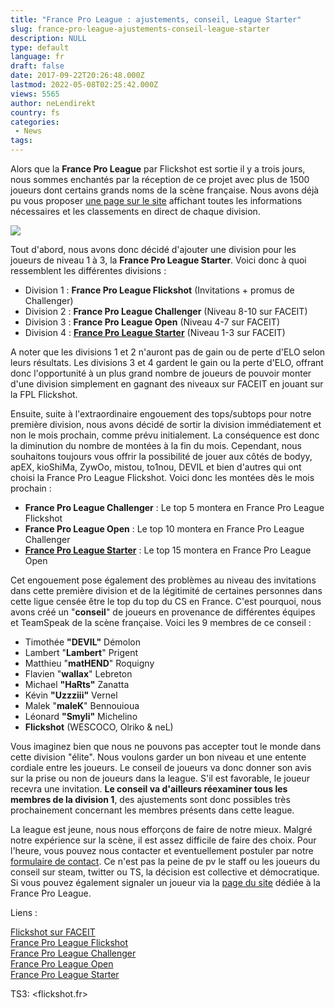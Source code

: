 ```yaml
---
title: "France Pro League : ajustements, conseil, League Starter"
slug: france-pro-league-ajustements-conseil-league-starter
description: NULL
type: default
language: fr
draft: false
date: 2017-09-22T20:26:48.000Z
lastmod: 2022-05-08T02:25:42.000Z
views: 5565
author: neLendirekt
country: fs
categories:
 - News
tags:
---
```

Alors que la **France Pro League** par Flickshot est sortie il y a trois jours, nous sommes enchantés par la réception de ce projet avec plus de 1500 joueurs dont certains grands noms de la scène française. Nous avons déjà pu vous proposer [une page sur le site](https://flickshot.fr/fr/french-pro-league) affichant toutes les informations nécessaires et les classements en direct de chaque division.

![](https://flickshot-ue.s3.eu-west-2.amazonaws.com/flickshot/article/59c55b42b8285/images/s84BmwmkWGmyWeKRMKWo9Yl0YyTYeDvwvmAL0e1X.png)

Tout d'abord, nous avons donc décidé d'ajouter une division pour les joueurs de niveau 1 à 3, la **France Pro League Starter**. Voici donc à quoi ressemblent les différentes divisions :

* Division 1 : **France Pro League Flickshot** (Invitations + promus de Challenger)
* Division 2 : **France Pro League Challenger** (Niveau 8-10 sur FACEIT)
* Division 3 : **France Pro League Open** (Niveau 4-7 sur FACEIT)
* Division 4 : [**France Pro League Starter**](https://www.faceit.com/en/hub/4d2be024-1573-4312-9c56-425003027f08/France%20Pro%20League%20Starter) (Niveau 1-3 sur FACEIT)

A noter que les divisions 1 et 2 n'auront pas de gain ou de perte d'ELO selon leurs résultats. Les divisions 3 et 4 gardent le gain ou la perte d'ELO, offrant donc l'opportunité à un plus grand nombre de joueurs de pouvoir monter d'une division simplement en gagnant des niveaux sur FACEIT en jouant sur la FPL Flickshot.

Ensuite, suite à l'extraordinaire engouement des tops/subtops pour notre première division, nous avons décidé de sortir la division immédiatement et non le mois prochain, comme prévu initialement. La conséquence est donc la diminution du nombre de montées à la fin du mois. Cependant, nous souhaitons toujours vous offrir la possibilité de jouer aux côtés de bodyy, apEX, kioShiMa, ZywOo, mistou, to1nou, DEVIL et bien d'autres qui ont choisi la France Pro League Flickshot. Voici donc les montées dès le mois prochain :

* **France Pro League Challenger** : Le top 5 montera en France Pro League Flickshot
* **France Pro League Open** : Le top 10 montera en France Pro League Challenger
* [**France Pro League Starter**](https://www.faceit.com/en/hub/4d2be024-1573-4312-9c56-425003027f08/France%20Pro%20League%20Starter) : Le top 15 montera en France Pro League Open

Cet engouement pose également des problèmes au niveau des invitations dans cette première division et de la légitimité de certaines personnes dans cette ligue censée être le top du top du CS en France. C'est pourquoi, nous avons créé un "**conseil**" de joueurs en provenance de différentes équipes et TeamSpeak de la scène française. Voici les 9 membres de ce conseil : 

* Timothée **"DEVIL"** Démolon
* Lambert "**Lambert**" Prigent
* Matthieu "**matHEND**" Roquigny
* Flavien "**wallax**" Lebreton
* Michael **"HaRts"** Zanatta
* Kévin **"Uzzziii"** Vernel
* Malek "**maleK**" Bennouioua
* Léonard **"Smyli"** Michelino
* **Flickshot** (WESCOCO, Olriko & neL)

Vous imaginez bien que nous ne pouvons pas accepter tout le monde dans cette division "élite". Nous voulons garder un bon niveau et une entente cordiale entre les joueurs. Le conseil de joueurs va donc donner son avis sur la prise ou non de joueurs dans la league. S'il est favorable, le joueur recevra une invitation. **Le conseil va d'ailleurs réexaminer tous les membres de la division 1**, des ajustements sont donc possibles très prochainement concernant les membres présents dans cette league.

La league est jeune, nous nous efforçons de faire de notre mieux. Malgré notre expérience sur la scène, il est assez difficile de faire des choix. Pour l'heure, vous pouvez nous contacter et eventuellement postuler par notre [formulaire de contact](https://flickshot.fr/fr/contact). Ce n'est pas la peine de pv le staff ou les joueurs du conseil sur steam, twitter ou TS, la décision est collective et démocratique. Si vous pouvez également signaler un joueur via la [page du site](https://flickshot.fr/fr/french-pro-league) dédiée à la France Pro League.

Liens : 

[Flickshot sur FACEIT](https://www.faceit.com/en/organizers/827ecd3f-279b-43ef-b9b0-5dcdfc00654e/Flickshot)  
[France Pro League Flickshot](https://www.faceit.com/en/hub/45790240-4d16-4669-a83c-9fb253e132cc/France%20Pro%20League%20Flickshot)  
[France Pro League Challenger](https://www.faceit.com/en/hub/84a5026b-9aa5-47bd-b638-dbd15d2e41d8/France%20Pro%20League%20Challenger)  
[France Pro League Open](https://www.faceit.com/en/hub/f0985a8b-9ef4-44d8-b663-7a8273e7e499/France%20Pro%20League%20Open)  
[France Pro League Starter](https://www.faceit.com/en/hub/4d2be024-1573-4312-9c56-425003027f08/France%20Pro%20League%20Starter)

TS3: <flickshot.fr>
